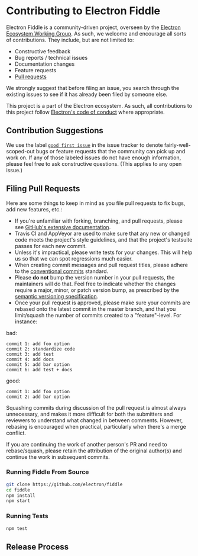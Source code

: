# Contributing to Electron Fiddle

Electron Fiddle is a community-driven project, overseen by the [Electron Ecosystem Working
Group](https://github.com/electron/governance/tree/master/wg-ecosystem#readme). As such, we welcome
and encourage all sorts of contributions. They include, but are not limited to:

- Constructive feedback
- Bug reports / technical issues
- Documentation changes
- Feature requests
- [Pull requests](#filing-pull-requests)

We strongly suggest that before filing an issue, you search through the existing issues to see
if it has already been filed by someone else.

This project is a part of the Electron ecosystem. As such, all contributions to this project follow
[Electron's code of conduct](https://github.com/electron/electron/blob/master/CODE_OF_CONDUCT.md)
where appropriate.

## Contribution Suggestions

We use the label [`good first issue`](https://github.com/electron/fiddle/issues?q=is%3Aissue+is%3Aopen+label%3A%22good+first+issue%22) in the issue tracker to denote fairly-well-scoped-out bugs or feature requests that the community can pick up and work on. If any of those labeled issues do not have enough information, please feel free to ask constructive questions. (This applies to any open issue.)

## Filing Pull Requests

Here are some things to keep in mind as you file pull requests to fix bugs, add new features, etc.:

* If you're unfamiliar with forking, branching, and pull requests, please see [GitHub's extensive
  documentation](https://help.github.com/en/github/collaborating-with-issues-and-pull-requests).
* Travis CI and AppVeyor are used to make sure that any new or changed code meets the project's
  style guidelines, and that the project's testsuite passes for each new commit.
* Unless it's impractical, please write tests for your changes. This will help us so that we can
  spot regressions much easier.
* When creating commit messages and pull request titles, please adhere to the [conventional
  commits](https://www.conventionalcommits.org/en/v1.0.0/) standard.
* Please **do not** bump the version number in your pull requests, the maintainers will do that.
  Feel free to indicate whether the changes require a major, minor, or patch version bump, as
  prescribed by the [semantic versioning specification](http://semver.org/).
* Once your pull request is approved, please make sure your commits are rebased onto the latest
  commit in the master branch, and that you limit/squash the number of commits created to a
  "feature"-level. For instance:

bad:

```
commit 1: add foo option
commit 2: standardize code
commit 3: add test
commit 4: add docs
commit 5: add bar option
commit 6: add test + docs
```

good:

```
commit 1: add foo option
commit 2: add bar option
```

Squashing commits during discussion of the pull request is almost always unnecessary, and makes it
more difficult for both the submitters and reviewers to understand what changed in between comments.
However, rebasing is encouraged when practical, particularly when there's a merge conflict.

If you are continuing the work of another person's PR and need to rebase/squash, please retain the
attribution of the original author(s) and continue the work in subsequent commits.

### Running Fiddle From Source

```sh
git clone https://github.com/electron/fiddle
cd fiddle
npm install
npm start
```

### Running Tests

```sh
npm test
```

## Release Process

<!-- TODO @felix add your release process here 😁 -->

